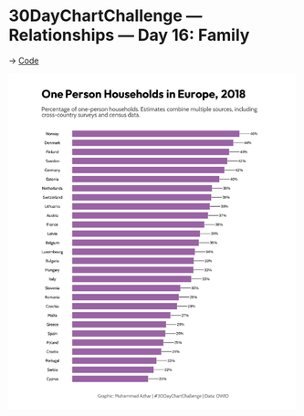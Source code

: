 # 30DayChartChallenge — Relationships — Day 16: Family

-> [Code](https://github.com/imagineazhar/TidyTuesday/tree/main/2022/Week_42)

![One-person Household](https://github.com/imagineazhar/30DayChartChallenge2023/blob/main/16-family/alone.png)
